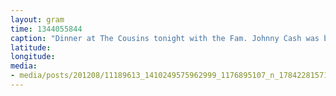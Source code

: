 ```yaml
---
layout: gram
time: 1344055844
caption: "Dinner at The Cousins tonight with the Fam. Johnny Cash was being SUCH a ham! :D"
latitude: 
longitude: 
media:
- media/posts/201208/11189613_1410249575962999_1176895107_n_17842281571000351.jpg
---
```

